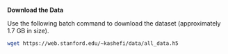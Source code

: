 **Download the Data** <be>

Use the following batch command to download the dataset (approximately 1.7 GB in size).

```bash
wget https://web.stanford.edu/~kashefi/data/all_data.h5
```
